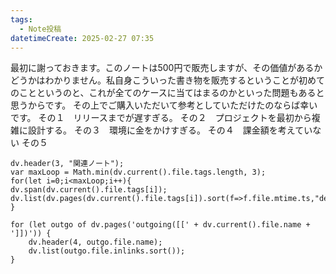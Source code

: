 ```yaml
---
tags:
  - Note投稿
datetimeCreate: 2025-02-27 07:35
---
```

最初に謝っておきます。このノートは500円で販売しますが、その価値があるかどうかはわかりません。私自身こういった書き物を販売するということが初めてのことというのと、これが全てのケースに当てはまるのかといった問題もあると思うからです。
その上でご購入いただいて参考としていただけたのならば幸いです。
その１　リリースまでが遅すぎる。
その２　プロジェクトを最初から複雑に設計する。
その３　環境に金をかけすぎる。
その４　課金額を考えていない
その５　






```dataviewjs
dv.header(3, "関連ノート");
var maxLoop = Math.min(dv.current().file.tags.length, 3);
for(let i=0;i<maxLoop;i++){
dv.span(dv.current().file.tags[i]);
dv.list(dv.pages(dv.current().file.tags[i]).sort(f=>f.file.mtime.ts,"desc").limit(15).file.link);
}

for (let outgo of dv.pages('outgoing([[' + dv.current().file.name + ']])')) {
    dv.header(4, outgo.file.name);
    dv.list(outgo.file.inlinks.sort());
}
```